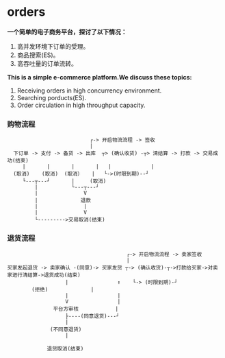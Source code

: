 # orders
**一个简单的电子商务平台，探讨了以下情况：**
1. 高并发环境下订单的受理。
2. 商品搜索(ES)。
3. 高吞吐量的订单流转。  

**This is a simple e-commerce platform.We discuss these topics:**
1. Receiving orders in high concurrency environment.
2. Searching porducts(ES).
3. Order circulation in high throughput capacity.

### 购物流程
```
                           ┌-> 开启物流流程 -> 签收
                           | 
  下订单 -> 支付 -> 备货 -> 出库  ┬> (确认收货) -┬> 清结算 -> 打款 -> 交易成功(结束) 
     |       |       |       |   |             |
  (取消)    (取消)  (取消）   |   └->(时限到期)--┘
     └---┬---┘       |     (取消) 
         |           └---┬---┘
         |               V 
         |              退款
         |               |
         |               V
         └--------->交易取消(结束)
```

### 退货流程
```
                                       ┌-> 开启物流流程 -> 卖家签收
                                       |
买家发起退货 -> 卖家确认 -(同意)-> 买家发货 ┬-> (确认收货)-┬->打款给买家->对卖家进行清结算->退货成功(结束) 
                   |                ↑    └-> (时限到期)-┘
		(拒绝)              |
                   |                |
                   V                |
               平台方审核            |
                   ├----(同意退货)---┘
                   |
              (不同意退货)
                   |
		   
             退货取消(结束)
  ```
